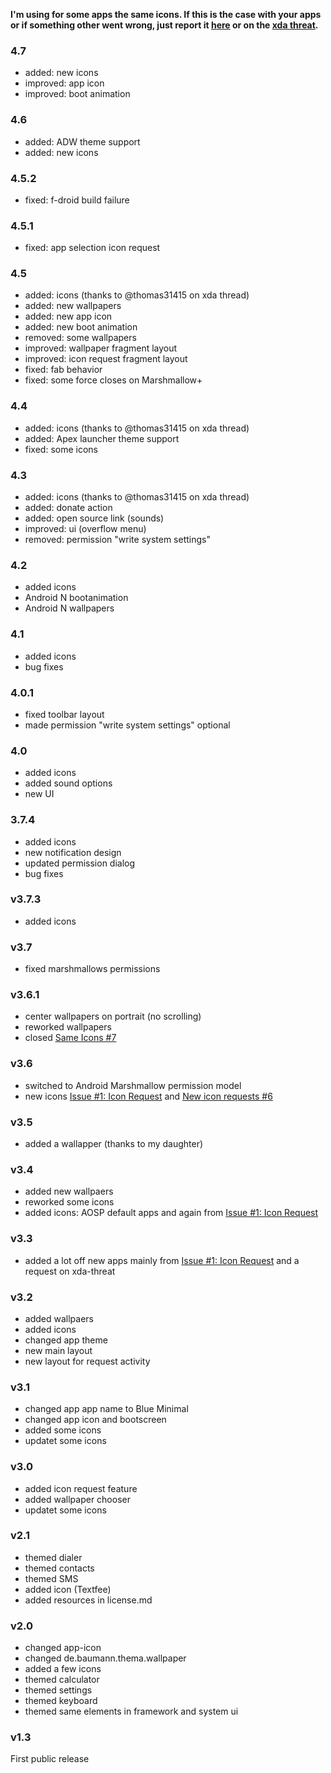 **I'm using for some apps the same icons. If this is the case with your apps or if something other went wrong, just report it [here](https://github.com/scoute-dich/Baumann_Theme/issues) or on the [xda threat](http://forum.xda-developers.com/android/themes/cm12-theme-source-t3164482).**

### 4.7

- added: new icons
- improved: app icon
- improved: boot animation


### 4.6

- added: ADW theme support
- added: new icons


### 4.5.2

- fixed: f-droid build failure


### 4.5.1

- fixed: app selection icon request


### 4.5

- added: icons (thanks to @thomas31415 on xda thread)
- added: new wallpapers
- added: new app icon
- added: new boot animation
- removed: some wallpapers
- improved: wallpaper fragment layout
- improved: icon request fragment layout
- fixed: fab behavior
- fixed: some force closes on Marshmallow+


### 4.4

- added: icons (thanks to @thomas31415 on xda thread)
- added: Apex launcher theme support
- fixed: some icons


### 4.3

- added: icons (thanks to @thomas31415 on xda thread)
- added: donate action
- added: open source link (sounds)
- improved: ui (overflow menu)
- removed: permission "write system settings"


### 4.2

- added icons
- Android N bootanimation
- Android N wallpapers


### 4.1

- added icons
- bug fixes


### 4.0.1

- fixed toolbar layout
- made permission "write system settings" optional


### 4.0

- added icons
- added sound options
- new UI


### 3.7.4

- added icons
- new notification design
- updated permission dialog
- bug fixes


### v3.7.3

- added icons


### v3.7

- fixed marshmallows permissions


### v3.6.1

- center wallpapers on portrait (no scrolling)
- reworked wallpapers
- closed [Same Icons #7](https://github.com/scoute-dich/Baumann_Theme/issues/7)


### v3.6

- switched to Android Marshmallow permission model
- new icons [Issue #1: Icon Request](https://github.com/scoute-dich/Baumann_Theme/issues/1) and [New icon requests #6](https://github.com/scoute-dich/Baumann_Theme/issues/6)


### v3.5

- added a wallapper (thanks to my daughter)


### v3.4

- added new wallpaers
- reworked some icons
- added icons: AOSP default apps and again from [Issue #1: Icon Request](https://github.com/scoute-dich/Baumann_Theme/issues/1)


### v3.3

- added a lot off new apps mainly from [Issue #1: Icon Request](https://github.com/scoute-dich/Baumann_Theme/issues/1) and a request on xda-threat


### v3.2

- added wallpaers
- added icons
- changed app theme
- new main layout
- new layout for request activity


### v3.1

- changed app app name to Blue Minimal
- changed app icon and bootscreen
- added some icons
- updatet some icons


### v3.0

- added icon request feature
- added wallpaper chooser
- updatet some icons


### v2.1

- themed dialer
- themed contacts
- themed SMS
- added icon (Textfee)
- added resources in license.md


### v2.0

- changed app-icon
- changed de.baumann.thema.wallpaper
- added a few icons
- themed calculator
- themed settings
- themed keyboard
- themed same elements in framework and system ui


### v1.3

First public release
